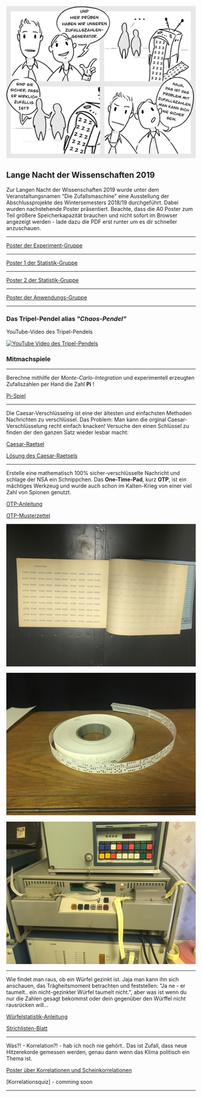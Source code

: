 
![Unbenanntes Werk](./../Unbenanntes_Werk.jpg)


## Lange Nacht der Wissenschaften 2019

Zur Langen Nacht der Wissenschaften 2019 wurde unter dem
Veranstaltungsnamen "Die Zufallsmaschine" eine Ausstellung der
Abschlussprojekte des Wintersemesters 2018/19 durchgeführt. Dabei wurden
nachstehende Poster präsentiert. Beachte, dass die A0 Poster zum Teil größere Speicherkapazität brauchen und nicht sofort im Browser angezeigt werden - lade dazu die PDF erst runter um es dir schneller anzuschauen.

---

[Poster der Experiment-Gruppe](Poster_Experiment.pdf)

---

[Poster 1 der Statistik-Gruppe](poster_statistik_1.pdf)

---

[Poster 2 der Statistik-Gruppe](poster_statistik_2.pdf)

---

[Poster der Anwendungs-Gruppe](Poster_Anwendung.pdf)

---

### Das Tripel-Pendel alias *"Chaos-Pendel"*

YouTube-Video des Tripel-Pendels

[![YouTube Video des Tripel-Pendels](http://img.youtube.com/vi/6KxWe_F-Zdk/1.jpg)](http://www.youtube.com/watch?v=6KxWe_F-Zdk "Tripel-Pendel")

### Mitmachspiele

---

Berechne mithilfe der *Monte-Carlo-Integration* und experimentell
erzeugten Zufallszahlen per Hand die Zahl **Pi** !

[Pi-Spiel](spiele/Pi-spiel.pdf)

---

Die Caesar-Verschlüsselng ist eine der ältesten und einfachsten Methoden
Nachrichten zu verschlüssel. Das Problem: Man kann die orginal
Caesar-Verschlüsselung recht einfach knacken! Versuche den einen
Schlüssel zu finden der den ganzen Satz wieder lesbar macht:

[Caesar-Raetsel](spiele/Caesar_Raetsel.pdf)

[Lösung des Caesar-Raetsels](spiele/Caesar_Loesung.pdf)

---

Erstelle eine mathematisch 100% sicher-verschlüsselte Nachricht und
schlage der NSA ein Schnippchen. Das **One-Time-Pad**, kurz **OTP**, ist
ein mächtiges Werkzeug und wurde auch schon im Kalten-Krieg von einer
viel Zahl von Spionen genutzt.

[OTP-Anleitung](spiele/OTP-Anleitung.pdf)

[OTP-Musterzettel](spiele/OTP_Hilfszettel.pdf)

![Historisches OTP](OTP_Spion.jpg)

![OPT als Lochband](OTP_Lochband.jpg)

![OTP-Fernschreiber](OTP_Fernschreiber.jpg)

---

Wie findet man raus, ob ein Würfel gezinkt ist. Jaja man kann ihn sich
anschauen, das Trägheitsmoment betrachten und feststellen: "Ja ne - er
taumelt.. ein nicht-gezinkter Würfel taumelt nicht.", aber was ist wenn
du nur die Zahlen gesagt bekommst oder dein gegenüber den Würffel nicht
rausrücken will...

[Würfelstatistik-Anleitung](spiele/Wuerfelstatistik_Anleitung.pdf)

[Strichlisten-Blatt](spiele/Wuerfelstatistik_Hilfszettel.pdf)

---

Was?! - Korrelation?! - hab ich noch nie gehört.. Das ist Zufall, dass
 neue Hitzerekorde gemessen werden, genau dann wenn das Klima
politisch ein Thema ist.

[Poster über Korrelationen und
Scheinkorrelationen](Poster_Korrelation.pdf)

[Korrelationsquiz] - comming soon

---


